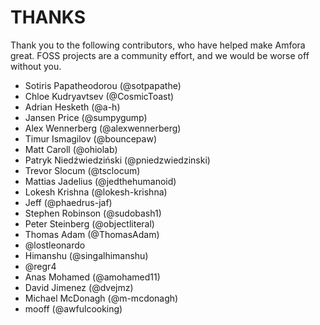 # THANKS

Thank you to the following contributors, who have helped make Amfora great. FOSS projects are a community effort, and we would be worse off without you.

* Sotiris Papatheodorou (@sotpapathe)
* Chloe Kudryavtsev (@CosmicToast)
* Adrian Hesketh (@a-h)
* Jansen Price (@sumpygump)
* Alex Wennerberg (@alexwennerberg)
* Timur Ismagilov (@bouncepaw)
* Matt Caroll (@ohiolab)
* Patryk Niedźwiedziński (@pniedzwiedzinski)
* Trevor Slocum (@tsclocum)
* Mattias Jadelius (@jedthehumanoid)
* Lokesh Krishna (@lokesh-krishna)
* Jeff (@phaedrus-jaf)
* Stephen Robinson (@sudobash1)
* Peter Steinberg (@objectliteral)
* Thomas Adam (@ThomasAdam)
* @lostleonardo
* Himanshu (@singalhimanshu)
* @regr4
* Anas Mohamed (@amohamed11)
* David Jimenez (@dvejmz)
* Michael McDonagh (@m-mcdonagh)
* mooff (@awfulcooking)
